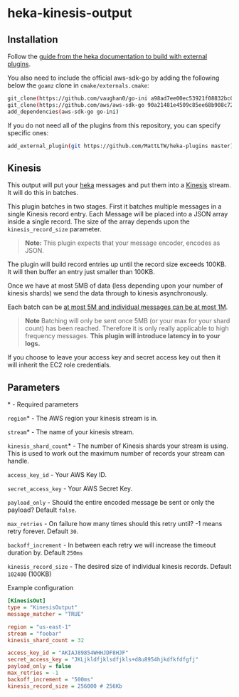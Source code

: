 # heka-kinesis-output

## Installation
Follow the [guide from the heka documentation to build with external plugins][3].

You also need to include the official aws-sdk-go by adding the following below the `goamz` clone in `cmake/externals.cmake`:
```bash
git_clone(https://github.com/vaughan0/go-ini a98ad7ee00ec53921f08832bc06ecf7fd600e6a1)
git_clone(https://github.com/aws/aws-sdk-go 90a21481e4509c85ee68b908c72fe4b024311447)
add_dependencies(aws-sdk-go go-ini)
```

If you do not need all of the plugins from this repository, you can specify specific ones:
```bash
add_external_plugin(git https://github.com/MattLTW/heka-plugins master)
```

## Kinesis
This output will put your [heka][1] messages and put them into a [Kinesis][2] stream. It will do this in batches.

This plugin batches in two stages. First it batches multiple messages in a single Kinesis record entry. Each Message will be placed into a JSON array inside a single record. The size of the array depends upon the `kinesis_record_size` parameter.

> **Note:** This plugin expects that your message encoder, encodes as JSON.

The plugin will build record entries up until the record size exceeds 100KB. It will then buffer an entry just smaller than 100KB.

Once we have at most 5MB of data (less depending upon your number of kinesis shards) we send the data through to kinesis asynchronously.

Each batch can be [at most 5M and individual messages can be at most 1M][4]. 

> **Note** Batching will only be sent once 5MB (or your max for your shard count) has been reached. Therefore it is only really applicable to high frequency messages. **This plugin will introduce latency in to your logs.**

If you choose to leave your access key and secret access key out then it will inherit the EC2 role credentials.

## Parameters

\* - Required parameters

`region`* - The AWS region your kinesis stream is in. 

`stream`* - The name of your kinesis stream.

`kinesis_shard_count`* - The number of Kinesis shards your stream is using. This is used to work out the maximum number of records your stream can handle.

`access_key_id` - Your AWS Key ID.

`secret_access_key` - Your AWS Secret Key.

`payload_only` - Should the entire encoded message be sent or only the payload? Default `false`.

`max_retries` - On failure how many times should this retry until? -1 means retry forever. Default `30`.

`backoff_increment` - In between each retry we will increase the timeout duration by. Default `250ms`

`kinesis_record_size` - The desired size of individual kinesis records. Default `102400` (100KB)


Example configuration

```ini
[KinesisOut]
type = "KinesisOutput"
message_matcher = "TRUE"

region = "us-east-1"
stream = "foobar"
kinesis_shard_count = 32

access_key_id = "AKIAJ89854WHHJDF8HJF"
secret_access_key = "JKLjkldfjklsdfjkls+d8u8954hjkdfkfdfgfj"
payload_only = false
max_retries = -1
backoff_increment = "500ms"
kinesis_record_size = 256000 # 256Kb
```

  [1]: https://hekad.readthedocs.org/en/latest/index.html
  [2]: https://aws.amazon.com/kinesis/
  [3]: http://hekad.readthedocs.org/en/latest/installing.html#building-hekad-with-external-plugins
  [4]: https://docs.aws.amazon.com/sdk-for-go/api/service/kinesis/Kinesis.html#PutRecords-instance_method

